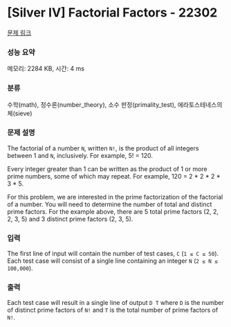 # [Silver IV] Factorial Factors - 22302 

[문제 링크](https://www.acmicpc.net/problem/22302) 

### 성능 요약

메모리: 2284 KB, 시간: 4 ms

### 분류

수학(math), 정수론(number_theory), 소수 판정(primality_test), 에라토스테네스의 체(sieve)

### 문제 설명

<p>The factorial of a number <code>N</code>, written <code>N!</code>, is the product of all integers between 1 and <code>N</code>, inclusively. For example, 5! = 120.</p>

<p>Every integer greater than 1 can be written as the product of 1 or more prime numbers, some of which may repeat. For example, 120 = 2 * 2 * 2 * 3 * 5.</p>

<p>For this problem, we are interested in the prime factorization of the factorial of a number. You will need to determine the number of total and distinct prime factors. For the example above, there are 5 total prime factors (2, 2, 2, 3, 5) and 3 distinct prime factors (2, 3, 5).</p>

### 입력 

 <p>The first line of input will contain the number of test cases, <code>C</code> (<code>1 ≤ C ≤ 50</code>). Each test case will consist of a single line containing an integer <code>N</code> (<code>2 ≤ N ≤ 100,000</code>).</p>

### 출력 

 <p>Each test case will result in a single line of output <code>D T</code> where <code>D</code> is the number of distinct prime factors of <code>N!</code> and <code>T</code> is the total number of prime factors of <code>N!</code>.</p>

